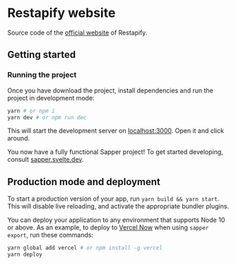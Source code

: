 # Restapify website

Source code of the [official website](https://restapify.vercel.app/) of Restapify.

## Getting started

### Running the project

Once you have download the project, install dependencies and run the project in development mode:

```bash
yarn # or npm i
yarn dev # or npm run dec
```

This will start the development server on [localhost:3000](http://localhost:3000). Open it and click around.

You now have a fully functional Sapper project! To get started developing, consult [sapper.svelte.dev](https://sapper.svelte.dev).

## Production mode and deployment

To start a production version of your app, run `yarn build && yarn start`. This will disable live reloading, and activate the appropriate bundler plugins.

You can deploy your application to any environment that supports Node 10 or above. As an example, to deploy to [Vercel Now](https://vercel.com) when using `sapper export`, run these commands:

```bash
yarn global add vercel # or npm install -g vercel
yarn deploy
```
